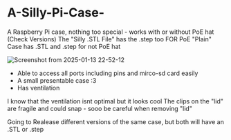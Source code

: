 # A-Silly-Pi-Case-
A Raspberry Pi case, nothing too special - works with or without PoE hat (Check Versions)
The "Silly .STL File" has the .step too FOR PoE
"Plain" Case has .STL and .step for not PoE hat

![Screenshot from 2025-01-13 22-52-12](https://github.com/user-attachments/assets/875c2653-bba3-4257-85e0-340b1f6f7d58)

- Able to access all ports including pins and mirco-sd card easily 
- A small presentable case :3
- Has ventilation
  
I know that the ventilation isnt optimal but it looks cool
The clips on the "lid" are fragile and could snap - sooo be careful when removing "lid"

Going to Realease different versions of the same case, but both will have an .STL or .step
